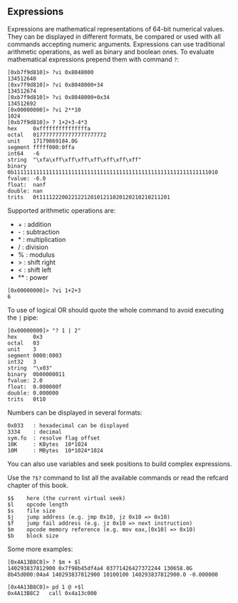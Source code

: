 ## Expressions

Expressions are mathematical representations of 64-bit numerical values.
They can be displayed in different formats, be compared or used with all commands
accepting numeric arguments. Expressions can use traditional arithmetic operations,
as well as binary and boolean ones.
To evaluate mathematical expressions prepend them with command `?`:
```
[0xb7f9d810]> ?vi 0x8048000
134512640
[0xv7f9d810]> ?vi 0x8048000+34
134512674
[0xb7f9d810]> ?vi 0x8048000+0x34
134512692
[0x00000000]> ?vi 2**10
1024
[0xb7f9d810]> ? 1+2+3-4*3
hex     0xfffffffffffffffa
octal   01777777777777777777772
unit    17179869184.0G
segment fffff000:0ffa
int64   -6
string  "\xfa\xff\xff\xff\xff\xff\xff\xff"
binary  0b1111111111111111111111111111111111111111111111111111111111111010
fvalue: -6.0
float:  nanf
double: nan
trits   0t11112220022122120101211020120210210211201
```
Supported arithmetic operations are:

 *  \+ : addition
 *  \- : subtraction
 *  \* : multiplication
 *  / : division
 *  % : modulus
 *  \> : shift right
 *  < : shift left
 * \*\* : power

```
[0x00000000]> ?vi 1+2+3
6
```

To use of logical OR should quote the whole command to avoid executing the `|` pipe:
```
[0x00000000]> "? 1 | 2"
hex     0x3
octal   03
unit    3
segment 0000:0003
int32   3
string  "\x03"
binary  0b00000011
fvalue: 2.0
float:  0.000000f
double: 0.000000
trits   0t10
```

Numbers can be displayed in several formats:
```
0x033   : hexadecimal can be displayed
3334    : decimal
sym.fo  : resolve flag offset
10K     : KBytes  10*1024
10M     : MBytes  10*1024*1024
```

You can also use variables and seek positions to build complex expressions.

Use the `?$?` command to list all the available commands or read the refcard chapter of this book.

```
$$    here (the current virtual seek)
$l    opcode length
$s    file size
$j    jump address (e.g. jmp 0x10, jz 0x10 => 0x10)
$f    jump fail address (e.g. jz 0x10 => next instruction)
$m    opcode memory reference (e.g. mov eax,[0x10] => 0x10)
$b    block size
```

Some more examples:
```
[0x4A13B8C0]> ? $m + $l
140293837812900 0x7f98b45df4a4 03771426427372244 130658.0G 8b45d000:04a4 140293837812900 10100100 140293837812900.0 -0.000000
```
```
[0x4A13B8C0]> pd 1 @ +$l
0x4A13B8C2   call 0x4a13c000
```
